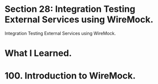 # Section 28: Integration Testing External Services using WireMock.

Integration Testing External Services using WireMock.

# What I Learned.

# 100. Introduction to WireMock.